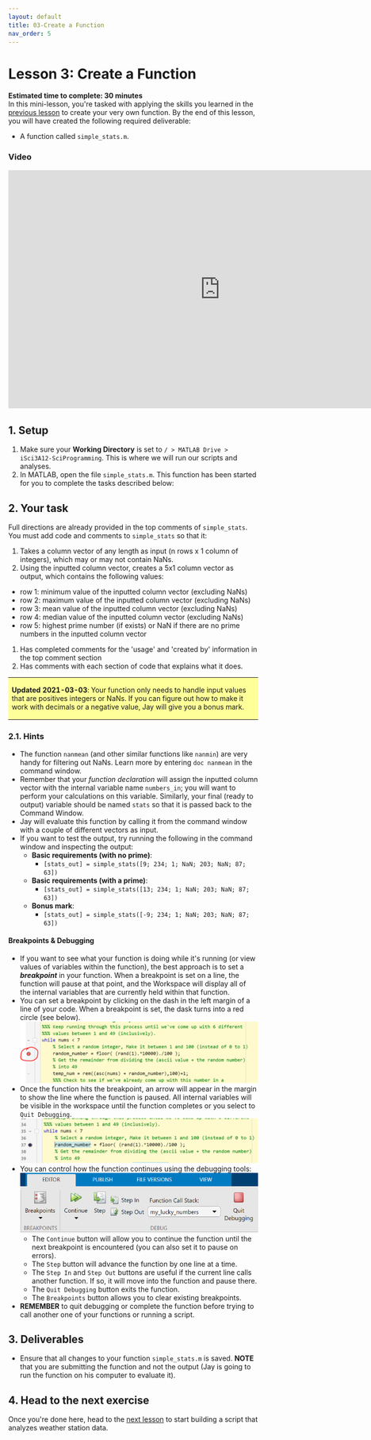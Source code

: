 ```yaml
---
layout: default
title: 03-Create a Function
nav_order: 5
---
```


# Lesson 3: Create a Function

**Estimated time to complete: 30 minutes**  
In this mini-lesson, you're tasked with applying the skills you learned in the [previous lesson](lesson2) to create your very own function. By the end of this lesson, you will have created the following required deliverable: 
- A function called ```simple_stats.m```. 

### Video
<iframe width="853" height="480" src="https://web.microsoftstream.com/embed/video/08389c2c-8f3d-4de9-b604-bf7154154b02?autoplay=false&amp;showinfo=true" allowfullscreen style="border:none;"></iframe>

## 1. Setup
1. Make sure your **Working Directory** is set to ```/ > MATLAB Drive > iSci3A12-SciProgramming```. This is where we will run our scripts and analyses. 
1. In MATLAB, open the file ```simple_stats.m```. This function has been started for you to complete the tasks described below: 

## 2. Your task
Full directions are already provided in the top comments of ```simple_stats```. You must add code and comments to ```simple_stats``` so that it: 
1. Takes a column vector of any length as input (n rows x 1 column of integers), which may or may not contain NaNs.
1. Using the inputted column vector, creates a 5x1 column vector as output, which contains the following values: 
  - row 1: minimum value of the inputted column vector (excluding NaNs)
  - row 2: maximum value of the inputted column vector (excluding NaNs)
  - row 3: mean value of the inputted column vector (excluding NaNs)
  - row 4: median value of the inputted column vector (excluding NaNs)
  - row 5: highest prime number (if exists) or NaN if there are no prime numbers in the inputted column vector
1. Has completed comments for the 'usage' and 'created by' information in the top comment section
1. Has comments with each section of code that explains what it does.

<table style="background-color: #ffff99;">
<tbody>
<tr>
<td>
<p><b>Updated 2021-03-03</b>: Your function only needs to handle input values that are positives integers or NaNs. If you can figure out how to make it work with decimals or a negative value, Jay will give you a bonus mark.</p>
</td>
</tr>
</tbody>
</table>

### 2.1. Hints
- The function ```nanmean``` (and other similar functions like ```nanmin```) are very handy for filtering out NaNs. Learn more by entering ```doc nanmean``` in the command window. 
- Remember that your *function declaration* will assign the inputted column vector with the internal variable name ```numbers_in```; you will want to perform your calculations on this variable. Similarly, your final (ready to output) variable should be named ```stats``` so that it is passed back to the Command Window.
- Jay will evaluate this function by calling it from the command window with a couple of different vectors as input. 
- If you want to test the output, try running the following in the command window and inspecting the output:  
  - **Basic requirements (with no prime)**: 
    - ```[stats_out] = simple_stats([9; 234; 1; NaN; 203; NaN; 87; 63])```
  - **Basic requirements (with a prime)**: 
    - ```[stats_out] = simple_stats([13; 234; 1; NaN; 203; NaN; 87; 63])```
  - **Bonus mark**: 
    - ```[stats_out] = simple_stats([-9; 234; 1; NaN; 203; NaN; 87; 63])```

#### Breakpoints & Debugging
- If you want to see what your function is doing while it's running (or view values of variables within the function), the best approach is to set a ***breakpoint*** in your function. When a breakpoint is set on a line, the function will pause at that point, and the Workspace will display all of the internal variables that are currently held within that function. 
- You can set a breakpoint by clicking on the dash in the left margin of a line of your code. When a breakpoint is set, the dask turns into a red circle (see below).  
![Function with a breakpoint as a red dot](assets/img/set-breakpoint.png)
- Once the function hits the breakpoint, an arrow will appear in the margin to show the line where the function is paused. All internal variables will be visible in the workspace until the function completes or you select to ```Quit Debugging```. 
![Function paused at a breakpoint](assets/img/breakpoint-paused.png)
- You can control how the function continues using the debugging tools: 
![Debugging buttons on toolbar](assets/img/debugging-options.png)
  - The ```Continue``` button will allow you to continue the function until the next breakpoint is encountered (you can also set it to pause on errors).
  - The ```Step``` button will advance the function by one line at a time.
  - The ```Step In``` and ```Step Out``` buttons are useful if the current line calls another function. If so, it will move into the function and pause there. 
  - The ```Quit Debugging``` button exits the function. 
  - The ```Breakpoints``` button allows you to clear existing breakpoints.
- **REMEMBER** to quit debugging or complete the function before trying to call another one of your functions or running a script.
  
## 3. Deliverables
- Ensure that all changes to your function ```simple_stats.m``` is saved. **NOTE** that you are submitting the function and not the output (Jay is going to run the function on his computer to evaluate it).

## 4. Head to the next exercise
Once you're done here, head to the [next lesson](lesson4) to start building a script that analyzes weather station data. 
